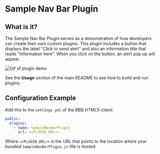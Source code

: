 # Sample Nav Bar Plugin

## What is it?

The Sample Nav Bar Plugin serves as a demonstration of how developers can create their own custom plugins. This plugin includes a button that displays the label "Click to send alert" and also an information title that reads "Information here". When you click on the button, an alert pop up will appear.

![Gif of plugin demo](./public/assets/plugin.gif)

See the **Usage** section of the main README to see how to build and run plugins.

## Configuration Example

Add this to the `settings.yml` of the BBB HTML5-client:

```yaml
public:
  plugins:
    - name: SampleNavBarPlugin
      url: <<PLUGIN_URL>>
```

Where `<<PLUGIN_URL>>` is the URL that points to the location where your bundled `SampleNavBarPlugin.js`-file is hosted.
